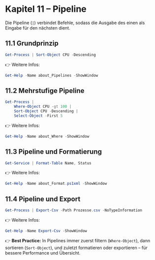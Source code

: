 # Kapitel 11 – Pipeline

Die Pipeline (`|`) verbindet Befehle, sodass die Ausgabe des einen als Eingabe für den nächsten dient.

## 11.1 Grundprinzip

```powershell
Get-Process | Sort-Object CPU -Descending
```

👉 Weitere Infos:  

```powershell
Get-Help -Name about_Pipelines -ShowWindow
```

## 11.2 Mehrstufige Pipeline

```powershell
Get-Process |
    Where-Object CPU -gt 100 |
    Sort-Object CPU -Descending |
    Select-Object -First 5
```

👉 Weitere Infos:  

```powershell
Get-Help -Name about_Where -ShowWindow
```

## 11.3 Pipeline und Formatierung

```powershell
Get-Service | Format-Table Name, Status
```

👉 Weitere Infos:  

```powershell
Get-Help -Name about_Format.ps1xml -ShowWindow
```

## 11.4 Pipeline und Export

```powershell
Get-Process | Export-Csv -Path Prozesse.csv -NoTypeInformation
```

👉 Weitere Infos:  

```powershell
Get-Help -Name Export-Csv -ShowWindow
```

👉 **Best Practice:** In Pipelines immer zuerst filtern (`Where-Object`), dann sortieren (`Sort-Object`), und zuletzt formatieren oder exportieren – für bessere Performance und Übersicht.
